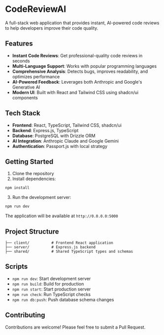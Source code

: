 
# CodeReviewAI

A full-stack web application that provides instant, AI-powered code reviews to help developers improve their code quality.

## Features

- **Instant Code Reviews**: Get professional-quality code reviews in seconds
- **Multi-Language Support**: Works with popular programming languages
- **Comprehensive Analysis**: Detects bugs, improves readability, and optimizes performance
- **AI-Powered Feedback**: Leverages both Anthropic and Google's Generative AI
- **Modern UI**: Built with React and Tailwind CSS using shadcn/ui components

## Tech Stack

- **Frontend**: React, TypeScript, Tailwind CSS, shadcn/ui
- **Backend**: Express.js, TypeScript
- **Database**: PostgreSQL with Drizzle ORM
- **AI Integration**: Anthropic Claude and Google Gemini
- **Authentication**: Passport.js with local strategy

## Getting Started

1. Clone the repository
2. Install dependencies:
```bash
npm install
```

3. Run the development server:
```bash
npm run dev
```

The application will be available at `http://0.0.0.0:5000`

## Project Structure

```
├── client/          # Frontend React application
├── server/          # Express.js backend
├── shared/          # Shared TypeScript types and schemas
```

## Scripts

- `npm run dev`: Start development server
- `npm run build`: Build for production
- `npm run start`: Start production server
- `npm run check`: Run TypeScript checks
- `npm run db:push`: Push database schema changes

## Contributing

Contributions are welcome! Please feel free to submit a Pull Request.
